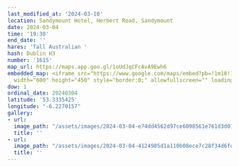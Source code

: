 ```yaml
---
last_modified_at: '2024-03-10'
location: Sandymount Hotel, Herbert Road, Sandymount
date: 2024-03-04
time: '19:30'
end_date: ''
hares: 'Tall Australian '
hash: Dublin H3
number: '1615'
map_url: https://maps.app.goo.gl/1oUdJqCFcAvA9Ewh6
embedded_map: <iframe src="https://www.google.com/maps/embed?pb=!1m18!1m12!1m3!1d2382.5426075983682!2d-6.227015723021931!3d53.33354247228553!2m3!1f0!2f0!3f0!3m2!1i1024!2i768!4f13.1!3m3!1m2!1s0x48670d5a3b3eb43b%3A0x568523ef1be84c92!2sSandymount%20Hotel!5e0!3m2!1sen!2sie!4v1708802772232!5m2!1sen!2sie"
  width="600" height="450" style="border:0;" allowfullscreen="" loading="lazy" referrerpolicy="no-referrer-when-downgrade"></iframe>
dow: 1
ordinal_date: 20240304
latitude: '53.3335425'
longitude: "-6.2270157"
gallery:
- url:
  image_path: "/assets/images/2024-03-04-e74dd4562d97ce6098561e761d3d01ef.jpeg"
  title: ''
- url:
  image_path: "/assets/images/2024-03-04-4124985d1a110b08ece7c28f34d6fdd0.jpeg"
  title: ''
---
```


